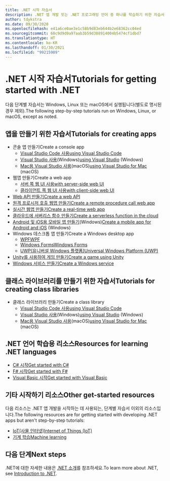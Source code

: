 ```yaml
---
title: .NET 시작 자습서
description: .NET 앱 개발 또는 .NET 프로그래밍 언어 중 하나를 학습하기 위한 자습서를 선택합니다.
author: tdykstra
ms.date: 09/30/2020
ms.openlocfilehash: e41a6ce0ae3e1c58b9d83eb644b2e68362cc04ed
ms.sourcegitcommit: 68c9d9d9a97aab3b59d388914004b5474cf1dbd7
ms.translationtype: HT
ms.contentlocale: ko-KR
ms.lasthandoff: 01/30/2021
ms.locfileid: "99215909"
---
```

# <a name="tutorials-for-getting-started-with-net"></a><span data-ttu-id="1ed73-103">.NET 시작 자습서</span><span class="sxs-lookup"><span data-stu-id="1ed73-103">Tutorials for getting started with .NET</span></span>

<span data-ttu-id="1ed73-104">다음 단계별 자습서는 Windows, Linux 또는 macOS에서 실행됩니다(별도로 명시된 경우 제외).</span><span class="sxs-lookup"><span data-stu-id="1ed73-104">The following step-by-step tutorials run on Windows, Linux, or macOS, except as noted.</span></span>

## <a name="tutorials-for-creating-apps"></a><span data-ttu-id="1ed73-105">앱을 만들기 위한 자습서</span><span class="sxs-lookup"><span data-stu-id="1ed73-105">Tutorials for creating apps</span></span>

* <span data-ttu-id="1ed73-106">콘솔 앱 만들기</span><span class="sxs-lookup"><span data-stu-id="1ed73-106">Create a console app</span></span>
  * [<span data-ttu-id="1ed73-107">Visual Studio Code 사용</span><span class="sxs-lookup"><span data-stu-id="1ed73-107">using Visual Studio Code</span></span>](../core/tutorials/with-visual-studio-code.md)
  * <span data-ttu-id="1ed73-108">[Visual Studio 사용](../core/tutorials/with-visual-studio.md)(Windows)</span><span class="sxs-lookup"><span data-stu-id="1ed73-108">[using Visual Studio](../core/tutorials/with-visual-studio.md) (Windows)</span></span>
  * <span data-ttu-id="1ed73-109">[Mac용 Visual Studio 사용](../core/tutorials/with-visual-studio-mac.md)(macOS)</span><span class="sxs-lookup"><span data-stu-id="1ed73-109">[using Visual Studio for Mac](../core/tutorials/with-visual-studio-mac.md) (macOS)</span></span>
* <span data-ttu-id="1ed73-110">웹앱 만들기</span><span class="sxs-lookup"><span data-stu-id="1ed73-110">Create a web app</span></span>
  * [<span data-ttu-id="1ed73-111">서버 쪽 웹 UI 사용</span><span class="sxs-lookup"><span data-stu-id="1ed73-111">with server-side web UI</span></span>](/aspnet/core/tutorials/razor-pages/razor-pages-start)
  * [<span data-ttu-id="1ed73-112">클라이언트 쪽 웹 UI 사용</span><span class="sxs-lookup"><span data-stu-id="1ed73-112">with client-side web UI</span></span>](https://dotnet.microsoft.com/learn/aspnet/blazor-tutorial/intro)
* [<span data-ttu-id="1ed73-113">Web API 만들기</span><span class="sxs-lookup"><span data-stu-id="1ed73-113">Create a web API</span></span>](/aspnet/core/tutorials/first-web-api)
* [<span data-ttu-id="1ed73-114">원격 프로시저 호출 웹앱 만들기</span><span class="sxs-lookup"><span data-stu-id="1ed73-114">Create a remote procedure call web app</span></span>](/aspnet/core/tutorials/grpc/grpc-start)
* [<span data-ttu-id="1ed73-115">실시간 웹앱 만들기</span><span class="sxs-lookup"><span data-stu-id="1ed73-115">Create a real-time web app</span></span>](/aspnet/core/tutorials/signalr)
* [<span data-ttu-id="1ed73-116">클라우드에 서버리스 함수 만들기</span><span class="sxs-lookup"><span data-stu-id="1ed73-116">Create a serverless function in the cloud</span></span>](/azure/azure-functions/functions-create-first-function-vs-code?pivots=programming-language-csharp)
* <span data-ttu-id="1ed73-117">[Android 및 iOS용 모바일 앱 만들기](https://dotnet.microsoft.com/learn/xamarin/hello-world-tutorial/intro)(Windows)</span><span class="sxs-lookup"><span data-stu-id="1ed73-117">[Create a mobile app for Android and iOS](https://dotnet.microsoft.com/learn/xamarin/hello-world-tutorial/intro) (Windows)</span></span>
* <span data-ttu-id="1ed73-118">Windows 데스크톱 앱 만들기</span><span class="sxs-lookup"><span data-stu-id="1ed73-118">Create a Windows desktop app</span></span>
  * [<span data-ttu-id="1ed73-119">WPF</span><span class="sxs-lookup"><span data-stu-id="1ed73-119">WPF</span></span>](/visualstudio/get-started/csharp/tutorial-wpf)
  * [<span data-ttu-id="1ed73-120">Windows Forms</span><span class="sxs-lookup"><span data-stu-id="1ed73-120">Windows Forms</span></span>](/visualstudio/ide/create-csharp-winform-visual-studio)
  * [<span data-ttu-id="1ed73-121">UWP(유니버설 Windows 플랫폼)</span><span class="sxs-lookup"><span data-stu-id="1ed73-121">Universal Windows Platform (UWP)</span></span>](/visualstudio/get-started/csharp/tutorial-uwp)
* [<span data-ttu-id="1ed73-122">Unity를 사용하여 게임 만들기</span><span class="sxs-lookup"><span data-stu-id="1ed73-122">Create a game using Unity</span></span>](https://dotnet.microsoft.com/learn/games/unity-tutorial/intro)
* [<span data-ttu-id="1ed73-123">Windows 서비스 만들기</span><span class="sxs-lookup"><span data-stu-id="1ed73-123">Create a Windows service</span></span>](/aspnet/core/host-and-deploy/windows-service)

## <a name="tutorials-for-creating-class-libraries"></a><span data-ttu-id="1ed73-124">클래스 라이브러리를 만들기 위한 자습서</span><span class="sxs-lookup"><span data-stu-id="1ed73-124">Tutorials for creating class libraries</span></span>

* <span data-ttu-id="1ed73-125">클래스 라이브러리 만들기</span><span class="sxs-lookup"><span data-stu-id="1ed73-125">Create a class library</span></span>
  * [<span data-ttu-id="1ed73-126">Visual Studio Code 사용</span><span class="sxs-lookup"><span data-stu-id="1ed73-126">using Visual Studio Code</span></span>](../core/tutorials/library-with-visual-studio-code.md)
  * <span data-ttu-id="1ed73-127">[Visual Studio 사용](../core/tutorials/library-with-visual-studio.md)(Windows)</span><span class="sxs-lookup"><span data-stu-id="1ed73-127">[using Visual Studio](../core/tutorials/library-with-visual-studio.md) (Windows)</span></span>
  * <span data-ttu-id="1ed73-128">[Mac용 Visual Studio 사용](../core/tutorials/library-with-visual-studio-mac.md)(macOS)</span><span class="sxs-lookup"><span data-stu-id="1ed73-128">[using Visual Studio for Mac](../core/tutorials/library-with-visual-studio-mac.md) (macOS)</span></span>

## <a name="resources-for-learning-net-languages"></a><span data-ttu-id="1ed73-129">.NET 언어 학습용 리소스</span><span class="sxs-lookup"><span data-stu-id="1ed73-129">Resources for learning .NET languages</span></span>

* [<span data-ttu-id="1ed73-130">C# 시작</span><span class="sxs-lookup"><span data-stu-id="1ed73-130">Get started with C#</span></span>](../csharp/tour-of-csharp/index.md)
* [<span data-ttu-id="1ed73-131">F# 시작</span><span class="sxs-lookup"><span data-stu-id="1ed73-131">Get started with F#</span></span>](../fsharp/get-started/index.md)
* [<span data-ttu-id="1ed73-132">Visual Basic 시작</span><span class="sxs-lookup"><span data-stu-id="1ed73-132">Get started with Visual Basic</span></span>](../visual-basic/getting-started/index.md)

## <a name="other-get-started-resources"></a><span data-ttu-id="1ed73-133">기타 시작하기 리소스</span><span class="sxs-lookup"><span data-stu-id="1ed73-133">Other get-started resources</span></span>

<span data-ttu-id="1ed73-134">다음 리소스는 .NET 앱 개발을 시작하는 데 사용되는, 단계별 자습서 이외의 리소스입니다.</span><span class="sxs-lookup"><span data-stu-id="1ed73-134">The following resources are for getting started with developing .NET apps but aren't step-by-step tutorials:</span></span>

* [<span data-ttu-id="1ed73-135">IoT(사물 인터넷)</span><span class="sxs-lookup"><span data-stu-id="1ed73-135">Internet of Things (IoT)</span></span>](https://dotnet.microsoft.com/apps/iot)
* [<span data-ttu-id="1ed73-136">기계 학습</span><span class="sxs-lookup"><span data-stu-id="1ed73-136">Machine learning</span></span>](../machine-learning/index.yml)

## <a name="next-steps"></a><span data-ttu-id="1ed73-137">다음 단계</span><span class="sxs-lookup"><span data-stu-id="1ed73-137">Next steps</span></span>

<span data-ttu-id="1ed73-138">.NET에 대한 자세한 내용은 [.NET 소개](../core/introduction.md)를 참조하세요.</span><span class="sxs-lookup"><span data-stu-id="1ed73-138">To learn more about .NET, see [Introduction to .NET](../core/introduction.md).</span></span>
